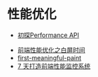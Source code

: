 # 性能优化

- [初探Performance API](/performance/api.md)
<!-- - [初探Performance API](https://segmentfault.com/a/1190000014479800) -->
<!-- - [前端性能优化之白屏时间](https://cloud.tencent.com/developer/article/1508941) -->
- [前端性能优化之白屏时间](/performance/optimize.md)
- [first-meaningful-paint](/performance/firstmp.md)
- [7 天打造前端性能监控系统](/performance/sevenPerformanceMonitor.md)